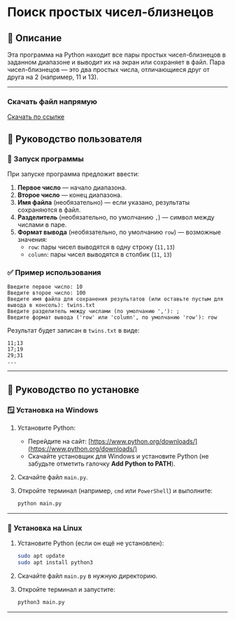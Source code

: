 # Поиск простых чисел-близнецов

## 📌 Описание
Эта программа на Python находит все пары простых чисел-близнецов в заданном диапазоне и выводит их на экран или сохраняет в файл. Пара чисел-близнецов — это два простых числа, отличающиеся друг от друга на 2 (например, 11 и 13).

---

### Скачать файл напрямую

[Скачать по ссылке](https://github.com/hk2xe/practice/releases/download/release/main.py)



## 📘 Руководство пользователя

### 🚀 Запуск программы
При запуске программа предложит ввести:

1. **Первое число** — начало диапазона.
2. **Второе число** — конец диапазона.
3. **Имя файла** (необязательно) — если указано, результаты сохраняются в файл.
4. **Разделитель** (необязательно, по умолчанию `,`) — символ между числами в паре.
5. **Формат вывода** (необязательно, по умолчанию `row`) — возможные значения:
   - `row`: пары чисел выводятся в одну строку (`11,13`)
   - `column`: пары чисел выводятся в столбик (`11`, `13`)

### ✅ Пример использования

```
Введите первое число: 10
Введите второе число: 100
Введите имя файла для сохранения результатов (или оставьте пустым для вывода в консоль): twins.txt
Введите разделитель между числами (по умолчанию ','): ;
Введите формат вывода ('row' или 'column', по умолчанию 'row'): row
```

Результат будет записан в `twins.txt` в виде:
```
11;13
17;19
29;31
...
```

---

## 💾 Руководство по установке

### 🪟 Установка на Windows

1. Установите Python:
   - Перейдите на сайт: [https://www.python.org/downloads/](https://www.python.org/downloads/)
   - Скачайте установщик для Windows и установите Python (не забудьте отметить галочку **Add Python to PATH**).

2. Скачайте файл `main.py`.

3. Откройте терминал (например, `cmd` или `PowerShell`) и выполните:
   ```bash
   python main.py
   ```

---

### 🐧 Установка на Linux

1. Установите Python (если он ещё не установлен):
   ```bash
   sudo apt update
   sudo apt install python3
   ```

2. Скачайте файл `main.py` в нужную директорию.

3. Откройте терминал и запустите:
   ```bash
   python3 main.py
   ```

---
